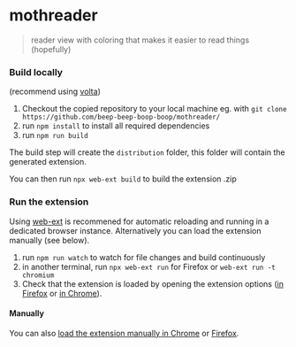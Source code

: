 # mothreader

> reader view with coloring that makes it easier to read things (hopefully)

### Build locally

(recommend using [volta](https://volta.sh/))

1. Checkout the copied repository to your local machine eg. with `git clone https://github.com/beep-beep-boop-boop/mothreader/`
1. run `npm install` to install all required dependencies
1. run `npm run build`

The build step will create the `distribution` folder, this folder will contain the generated extension.

You can then run `npx web-ext build` to build the extension .zip

### Run the extension

Using [web-ext](https://extensionworkshop.com/documentation/develop/getting-started-with-web-ext/) is recommened for automatic reloading and running in a dedicated browser instance. Alternatively you can load the extension manually (see below).

1. run `npm run watch` to watch for file changes and build continuously
1. in another terminal, run `npx web-ext run` for Firefox or `web-ext run -t chromium`
1. Check that the extension is loaded by opening the extension options ([in Firefox](media/extension_options_firefox.png) or [in Chrome](media/extension_options_chrome.png)).

#### Manually

You can also [load the extension manually in Chrome](https://www.smashingmagazine.com/2017/04/browser-extension-edge-chrome-firefox-opera-brave-vivaldi/#google-chrome-opera-vivaldi) or [Firefox](https://www.smashingmagazine.com/2017/04/browser-extension-edge-chrome-firefox-opera-brave-vivaldi/#mozilla-firefox).

